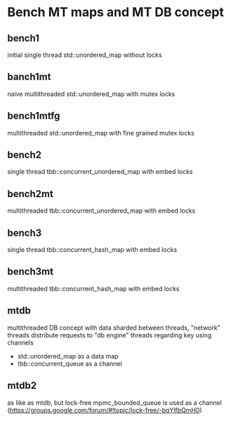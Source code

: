 # Bench MT maps and MT DB concept

## bench1
initial single thread std::unordered_map without locks

## banch1mt
naive multithreaded std::unordered_map with mutex locks

## bench1mtfg
multithreaded std::unordered_map with fine grained mutex locks

## bench2
single thread tbb::concurrent_unordered_map with embed locks

## bench2mt
multithreaded tbb::concurrent_unordered_map with embed locks

## bench3
single thread tbb::concurrent_hash_map with embed locks

## bench3mt
multithreaded tbb::concurrent_hash_map with embed locks

## mtdb
multithreaded DB concept with data sharded between threads, 
"network" threads distribute requests to "db engine" threads regarding key using channels
* std::unordered_map as a data map 
* tbb::concurrent_queue as a channel

## mtdb2
as like as mtdb, but lock-free mpmc_bounded_queue is used as a channel (https://groups.google.com/forum/#!topic/lock-free/-bqYlfbQmH0)
